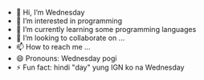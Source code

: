 - 👋 Hi, I’m Wednesday
- 👀 I’m interested in programming 
- 🌱 I’m currently learning some programming languages 
- 💞️ I’m looking to collaborate on ...
- 📫 How to reach me ...
- 😄 Pronouns: Wednesday pogi
- ⚡ Fun fact: hindi "day" yung IGN ko na Wednesday 

<!---
MarkKennethPRENDON/MarkKennethPRENDON is a ✨ special ✨ repository because its `README.md` (this file) appears on your GitHub profile.
You can click the Preview link to take a look at your changes.
--->
